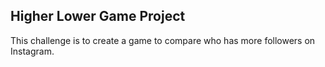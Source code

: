 ## Higher Lower Game Project
This challenge is to create a game to compare who has more followers on Instagram.
